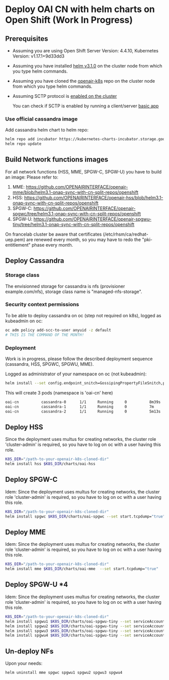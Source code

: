 # Deploy OAI CN with helm charts on Open Shift (Work In Progress)

## Prerequisites
- Assuming you are using Open Shift Server Version: 4.4.10, Kubernetes Version: v1.17.1+9d33dd3
- Assuming you have installed [helm v3.1.0](https://github.com/helm/helm/releases/tag/v3.1.0) on the cluster node from which you type helm commands.
- Assuming you have cloned the [openair-k8s](https://github.com/OPENAIRINTERFACE/openair-k8s) repo on the cluster node from which you type helm commands.
- Assuming SCTP protocol is [enabled on the cluster](https://docs.openshift.com/container-platform/4.4/networking/using-sctp.html#nw-sctp-enabling_using-sctp)
  
  You can check if SCTP is enabled by running a client/server [basic app](https://docs.openshift.com/container-platform/4.4/networking/using-sctp.html#nw-sctp-verifying_using-sctp)

### Use official cassandra image
Add cassandra helm chart to helm repo:
```bash
helm repo add incubator https://kubernetes-charts-incubator.storage.googleapis.com
helm repo update
```

## Build Network functions images
For all network functions (HSS, MME, SPGW-C, SPGW-U) you have to build an image:
Please refer to:
1. MME: https://github.com/OPENAIRINTERFACE/openair-mme/blob/helm3.1-onap-sync-with-cn-split-repos/openshift
1. HSS: https://github.com/OPENAIRINTERFACE/openair-hss/blob/helm3.1-onap-sync-with-cn-split-repos/openshift
1. SPGW-C: https://github.com/OPENAIRINTERFACE/openair-spgwc/tree/helm3.1-onap-sync-with-cn-split-repos/openshift
1. SPGW-U: https://github.com/OPENAIRINTERFACE/openair-spgwu-tiny/tree/helm3.1-onap-sync-with-cn-split-repos/openshift

On francelab cluster be aware that certificates (/etc/rhsm/ca/redhat-uep.pem) are renewed every month, so you may have to redo the "pki-entitlement" phase every month.

## Deploy Cassandra
### Storage class
The envisionned storage for cassandra is nfs (provisioner example.com/nfs), storage class name is "managed-nfs-storage".

### Security context permissions
To be able to deploy cassandra on oc (step not required on k8s), logged as kubeadmin on oc:
```bash
oc adm policy add-scc-to-user anyuid -z default
# THIS IS THE COMMAND OF THE MONTH!
```
### Deployment
Work is in progress, please follow the described deployment sequence (cassandra, HSS, SPGWC, SPGWU, MME).

Logged as administrator of your namespace on oc (not kubeadmin):
```bash
helm install --set config.endpoint_snitch=GossipingPropertyFileSnitch,persistence.storageClass=managed-nfs-storage  cassandra incubator/cassandra
```
This will create 3 pods (namespace is 'oai-cn' here)

```bash
oai-cn          cassandra-0      1/1     Running     0          8m39s
oai-cn          cassandra-1      1/1     Running     0          7m   
oai-cn          cassandra-2      1/1     Running     0          5m13s
```

## Deploy HSS
Since the deployment uses multus for creating networks, the cluster role 'cluster-admin' is required, so you have to log on oc with a user having this role.

```bash
K8S_DIR="/path-to-your-openair-k8s-cloned-dir"
helm install hss $K8S_DIR/charts/oai-hss
```

## Deploy SPGW-C
Idem: Since the deployment uses multus for creating networks, the cluster role 'cluster-admin' is required, so you have to log on oc with a user having this role.

```bash
K8S_DIR="/path-to-your-openair-k8s-cloned-dir"
helm install spgwc $K8S_DIR/charts/oai-spgwc --set start.tcpdump="true"
```
## Deploy MME
Idem: Since the deployment uses multus for creating networks, the cluster role 'cluster-admin' is required, so you have to log on oc with a user having this role.

```bash
K8S_DIR="/path-to-your-openair-k8s-cloned-dir"
helm install mme $K8S_DIR/charts/oai-mme  --set start.tcpdump="true"
```

## Deploy SPGW-U *4
Idem: Since the deployment uses multus for creating networks, the cluster role 'cluster-admin' is required, so you have to log on oc with a user having this role.

```bash
K8S_DIR="/path-to-your-openair-k8s-cloned-dir"
helm install spgwu1 $K8S_DIR/charts/oai-spgwu-tiny --set serviceAccount.name="oai-spgwu1-tiny-sa" --set lte.instance="0" --set lte.fqdn="gwu1.spgw.node.epc.mnc099.mcc208.3gppnetwork.org" --set lte.spgwIpOneIf="192.168.18.151" --set lte.netUeIp="192.168.21.0/24" --set start.tcpdump="false"
helm install spgwu2 $K8S_DIR/charts/oai-spgwu-tiny --set serviceAccount.name="oai-spgwu2-tiny-sa" --set lte.instance="1" --set lte.fqdn="gwu2.spgw.node.epc.mnc099.mcc208.3gppnetwork.org" --set lte.spgwIpOneIf="192.168.18.165" --set lte.netUeIp="192.168.21.0/24" --set start.tcpdump="false"
helm install spgwu3 $K8S_DIR/charts/oai-spgwu-tiny --set serviceAccount.name="oai-spgwu3-tiny-sa" --set lte.instance="2" --set lte.fqdn="gwu3.spgw.node.epc.mnc099.mcc208.3gppnetwork.org" --set lte.spgwIpOneIf="192.168.18.168" --set lte.netUeIp="192.168.21.0/24" --set start.tcpdump="false"
helm install spgwu4 $K8S_DIR/charts/oai-spgwu-tiny --set serviceAccount.name="oai-spgwu4-tiny-sa" --set lte.instance="3" --set lte.fqdn="gwu4.spgw.node.epc.mnc099.mcc208.3gppnetwork.org" --set lte.spgwIpOneIf="192.168.18.170" --set lte.netUeIp="192.168.21.0/24" --set start.tcpdump="false"
```

## Un-deploy NFs
Upon your needs:

```
helm uninstall mme spgwc spgwu1 spgwu2 spgwu3 spgwu4
```

